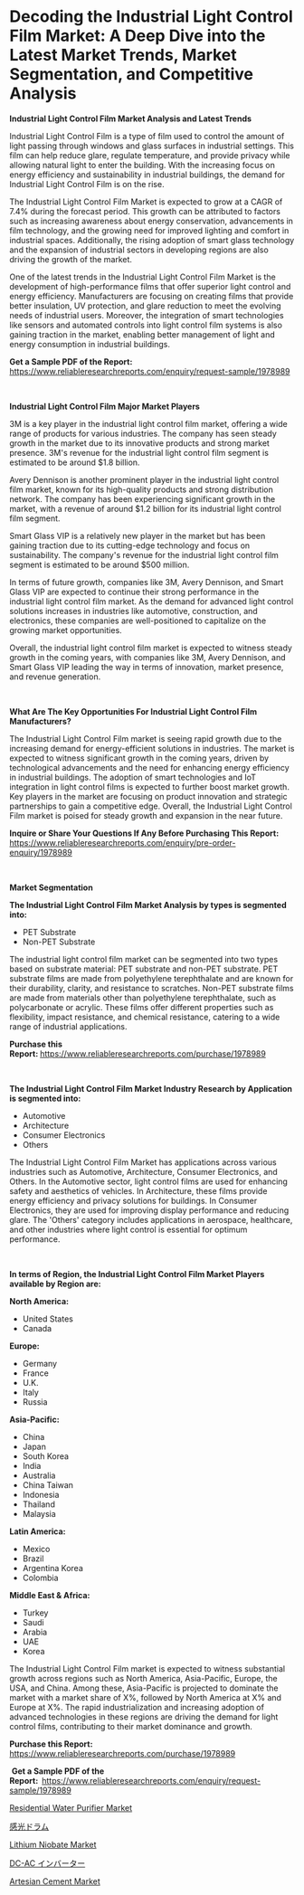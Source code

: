 <p><h1>Decoding the Industrial Light Control Film Market: A Deep Dive into the Latest Market Trends, Market Segmentation, and Competitive Analysis</h1></p><p><strong>Industrial Light Control Film Market Analysis and Latest Trends</strong></p>
<p><p>Industrial Light Control Film is a type of film used to control the amount of light passing through windows and glass surfaces in industrial settings. This film can help reduce glare, regulate temperature, and provide privacy while allowing natural light to enter the building. With the increasing focus on energy efficiency and sustainability in industrial buildings, the demand for Industrial Light Control Film is on the rise.</p><p>The Industrial Light Control Film Market is expected to grow at a CAGR of 7.4% during the forecast period. This growth can be attributed to factors such as increasing awareness about energy conservation, advancements in film technology, and the growing need for improved lighting and comfort in industrial spaces. Additionally, the rising adoption of smart glass technology and the expansion of industrial sectors in developing regions are also driving the growth of the market.</p><p>One of the latest trends in the Industrial Light Control Film Market is the development of high-performance films that offer superior light control and energy efficiency. Manufacturers are focusing on creating films that provide better insulation, UV protection, and glare reduction to meet the evolving needs of industrial users. Moreover, the integration of smart technologies like sensors and automated controls into light control film systems is also gaining traction in the market, enabling better management of light and energy consumption in industrial buildings.</p></p>
<p><strong>Get a Sample PDF of the Report:&nbsp;</strong> <a href="https://www.reliableresearchreports.com/enquiry/request-sample/1978989">https://www.reliableresearchreports.com/enquiry/request-sample/1978989</a></p>
<p>&nbsp;</p>
<p><strong>Industrial Light Control Film Major Market Players</strong></p>
<p><p>3M is a key player in the industrial light control film market, offering a wide range of products for various industries. The company has seen steady growth in the market due to its innovative products and strong market presence. 3M's revenue for the industrial light control film segment is estimated to be around $1.8 billion.</p><p>Avery Dennison is another prominent player in the industrial light control film market, known for its high-quality products and strong distribution network. The company has been experiencing significant growth in the market, with a revenue of around $1.2 billion for its industrial light control film segment.</p><p>Smart Glass VIP is a relatively new player in the market but has been gaining traction due to its cutting-edge technology and focus on sustainability. The company's revenue for the industrial light control film segment is estimated to be around $500 million.</p><p>In terms of future growth, companies like 3M, Avery Dennison, and Smart Glass VIP are expected to continue their strong performance in the industrial light control film market. As the demand for advanced light control solutions increases in industries like automotive, construction, and electronics, these companies are well-positioned to capitalize on the growing market opportunities.</p><p>Overall, the industrial light control film market is expected to witness steady growth in the coming years, with companies like 3M, Avery Dennison, and Smart Glass VIP leading the way in terms of innovation, market presence, and revenue generation.</p></p>
<p>&nbsp;</p>
<p><strong>What Are The Key Opportunities For Industrial Light Control Film Manufacturers?</strong></p>
<p><p>The Industrial Light Control Film market is seeing rapid growth due to the increasing demand for energy-efficient solutions in industries. The market is expected to witness significant growth in the coming years, driven by technological advancements and the need for enhancing energy efficiency in industrial buildings. The adoption of smart technologies and IoT integration in light control films is expected to further boost market growth. Key players in the market are focusing on product innovation and strategic partnerships to gain a competitive edge. Overall, the Industrial Light Control Film market is poised for steady growth and expansion in the near future.</p></p>
<p><strong>Inquire or Share Your Questions If Any Before Purchasing This Report:</strong> <a href="https://www.reliableresearchreports.com/enquiry/pre-order-enquiry/1978989">https://www.reliableresearchreports.com/enquiry/pre-order-enquiry/1978989</a></p>
<p>&nbsp;</p>
<p><strong>Market Segmentation</strong></p>
<p><strong>The Industrial Light Control Film Market Analysis by types is segmented into:</strong></p>
<p><ul><li>PET Substrate</li><li>Non-PET Substrate</li></ul></p>
<p><p>The industrial light control film market can be segmented into two types based on substrate material: PET substrate and non-PET substrate. PET substrate films are made from polyethylene terephthalate and are known for their durability, clarity, and resistance to scratches. Non-PET substrate films are made from materials other than polyethylene terephthalate, such as polycarbonate or acrylic. These films offer different properties such as flexibility, impact resistance, and chemical resistance, catering to a wide range of industrial applications.</p></p>
<p><strong>Purchase this Report:&nbsp;</strong><a href="https://www.reliableresearchreports.com/purchase/1978989">https://www.reliableresearchreports.com/purchase/1978989</a></p>
<p>&nbsp;</p>
<p><strong>The Industrial Light Control Film Market Industry Research by Application is segmented into:</strong></p>
<p><ul><li>Automotive</li><li>Architecture</li><li>Consumer Electronics</li><li>Others</li></ul></p>
<p><p>The Industrial Light Control Film Market has applications across various industries such as Automotive, Architecture, Consumer Electronics, and Others. In the Automotive sector, light control films are used for enhancing safety and aesthetics of vehicles. In Architecture, these films provide energy efficiency and privacy solutions for buildings. In Consumer Electronics, they are used for improving display performance and reducing glare. The 'Others' category includes applications in aerospace, healthcare, and other industries where light control is essential for optimum performance.</p></p>
<p>&nbsp;</p>
<p><strong>In terms of Region, the Industrial Light Control Film Market Players available by Region are:</strong></p>
<p>
    <p> <strong> North America: </strong>
        <ul>
            <li>United States</li>
            <li>Canada</li>
        </ul>
        </p> 
    <p> <strong> Europe: </strong>
        <ul>
            <li>Germany</li>
            <li>France</li>
            <li>U.K.</li>
            <li>Italy</li>
            <li>Russia</li>
        </ul>
        </p> 
    <p> <strong> Asia-Pacific: </strong>
        <ul>
            <li>China</li>
            <li>Japan</li>
            <li>South Korea</li>
            <li>India</li>
            <li>Australia</li>
            <li>China Taiwan</li>
            <li>Indonesia</li>
            <li>Thailand</li>
            <li>Malaysia</li>
        </ul>
        </p> 
    <p> <strong> Latin America: </strong>
        <ul>
            <li>Mexico</li>
            <li>Brazil</li>
            <li>Argentina Korea</li>
            <li>Colombia</li>
        </ul>
        </p> 
    <p> <strong> Middle East & Africa: </strong>
        <ul>
            <li>Turkey</li>
            <li>Saudi</li>
            <li>Arabia</li>
            <li>UAE</li>
            <li>Korea</li>
        </ul>
    </p>
    </p>
<p><p>The Industrial Light Control Film market is expected to witness substantial growth across regions such as North America, Asia-Pacific, Europe, the USA, and China. Among these, Asia-Pacific is projected to dominate the market with a market share of X%, followed by North America at X% and Europe at X%. The rapid industrialization and increasing adoption of advanced technologies in these regions are driving the demand for light control films, contributing to their market dominance and growth.</p></p>
<p><strong>Purchase this Report: </strong><a href="https://www.reliableresearchreports.com/purchase/1978989">https://www.reliableresearchreports.com/purchase/1978989</a></p>
<p>&nbsp;<strong>Get a Sample PDF of the Report:&nbsp;&nbsp;</strong><a href="https://www.reliableresearchreports.com/enquiry/request-sample/1978989">https://www.reliableresearchreports.com/enquiry/request-sample/1978989</a></p>
<p><strong></strong></p>
<p><p><a href="https://gentle-editor-9db.notion.site/Residential-Water-Purifier-Market-Size-and-Growth-Market-Segmentation-Regional-and-Country-Breakdo-730c83bd22e34130bf13bcda93f52301">Residential Water Purifier Market</a></p><p><a href="https://medium.com/@yvettelesch/%E6%84%9F%E5%85%89%E3%83%89%E3%83%A9%E3%83%A0%E5%B8%82%E5%A0%B4-2031%E5%B9%B4%E3%81%BE%E3%81%A7%E3%81%AE%E3%83%88%E3%83%AC%E3%83%B3%E3%83%89-%E4%BA%88%E6%B8%AC-%E7%AB%B6%E4%BA%89%E5%88%86%E6%9E%90-5f6a48b656c0">感光ドラム</a></p><p><a href="https://view.publitas.com/reportprime-1/lithium-niobate-market-size-reflecting-a-forecast-till-2031-market-by-type-by-application-and-by-geography/">Lithium Niobate Market</a></p><p><a href="https://medium.com/@yvettelesch/dc%E3%81%8B%E3%82%89ac%E3%81%B8%E3%81%AE%E3%82%A4%E3%83%B3%E3%83%90%E3%83%BC%E3%82%BF%E3%83%BC%E5%B8%82%E5%A0%B4%E3%81%AF-%E5%B8%82%E5%A0%B4%E3%82%B7%E3%82%A7%E3%82%A2-%E3%82%B5%E3%82%A4%E3%82%BA-%E3%81%8A%E3%82%88%E3%81%B32031%E5%B9%B4%E3%81%BE%E3%81%A7%E3%81%AE%E4%BA%88%E6%B8%AC%E3%81%AB%E7%84%A6%E7%82%B9%E3%82%92%E5%BD%93%E3%81%A6%E3%81%A6%E3%81%84%E3%81%BE%E3%81%99-8ac6bd26ff9f">DC-AC インバーター</a></p><p><a href="https://view.publitas.com/reportprime-1/artesian-cement-market-provides-detailed-segmentation-of-this-market-based-on-type-application-and-region-and-forecast-for-the-period-from-2024-2031/">Artesian Cement Market</a></p></p>